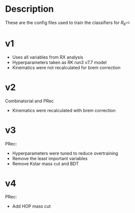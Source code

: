 # Description

These are the config files used to train the classifiers for $R_{K^{*0}}$

# v1

- Uses all variables from RX analysis
- Hyperparameters taken as RK run3 v7.7 model
- Kinematics were not recalculated for brem correction

# v2

Combinatorial and PRec

- Kinematics were recalculated with brem correction

# v3

PRec:

- Hyperparameters were tuned to reduce overtraining
- Remove the least important variables
- Remove Kstar mass cut and BDT

# v4

PRec:

- Add HOP mass cut
